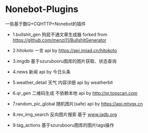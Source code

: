 # Nonebot-Plugins
一些基于酷Q+CQHTTP+Nonebot的插件

* 1.bullshit_gen 狗屁不通文章生成器 forked from https://github.com/menzi11/BullshitGenerator

* 2.hitokoto 一言 api by https://api.imjad.cn/hitokoto

* 3.imgdb 基于szurubooru图库的图片获取、状态查询

* 4.news 新闻 api by 今日头条

* 5.weather_detail 天气 内容详细 api by weatherbit 

* 6.qr_gen 二维码生成 不依赖本地 api by http://qr.topscan.com

* 7.random_pic_global 随机图片(safe) api by https://api.mtyqx.cn

* 8.rev_img_search 反向图片搜索 基于 www.iqdb.org

* 9.tag_actions 基于szurubooru图库的图片tags操作
